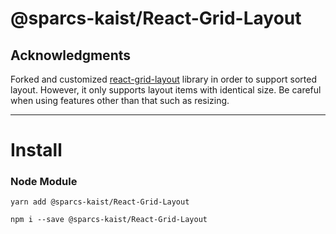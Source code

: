 # @sparcs-kaist/React-Grid-Layout

## Acknowledgments

Forked and customized [react-grid-layout]() library in order to support sorted layout. However, it only supports layout items with identical size.
Be careful when using features other than that such as resizing.

----
# Install

### Node Module

```
yarn add @sparcs-kaist/React-Grid-Layout
```

```
npm i --save @sparcs-kaist/React-Grid-Layout
```

